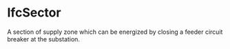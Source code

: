 IfcSector
=========
A section of supply zone which can be energized by closing a feeder circuit
breaker at the substation.


